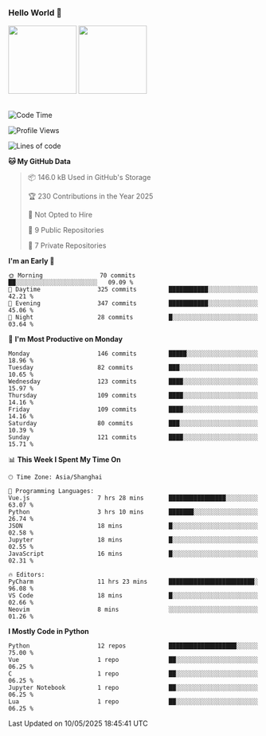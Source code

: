 ### Hello World 👋
<img align="" height="137px" src="https://github-readme-stats.vercel.app/api?username=myhMARS&hide_title=true&hide_border=true&show_icons=trueline_height=21&text_color=000&icon_color=000&bg_color=0,ea6161,ffc64d,fffc4d,52fa5a&theme=graywhite" /> </div>
<img align="" height="137px" src="https://github-readme-stats-git-masterrstaa-rickstaa.vercel.app/api/top-langs/?username=myhMARS&hide_title=true&hide_border=true&layout=compact&langs_count=6&text_color=000&icon_color=fff&bg_color=0,52fa5a,4dfcff,c64dff&theme=graywhite" /><br><br>

<!--START_SECTION:waka-->
![Code Time](http://img.shields.io/badge/Code%20Time-619%20hrs%2043%20mins-blue)

![Profile Views](http://img.shields.io/badge/Profile%20Views-0-blue)

![Lines of code](https://img.shields.io/badge/From%20Hello%20World%20I%27ve%20Written-459.2%20thousand%20lines%20of%20code-blue)

**🐱 My GitHub Data** 

> 📦 146.0 kB Used in GitHub's Storage 
 > 
> 🏆 230 Contributions in the Year 2025
 > 
> 🚫 Not Opted to Hire
 > 
> 📜 9 Public Repositories 
 > 
> 🔑 7 Private Repositories 
 > 
**I'm an Early 🐤** 

```text
🌞 Morning                70 commits          ██░░░░░░░░░░░░░░░░░░░░░░░   09.09 % 
🌆 Daytime                325 commits         ███████████░░░░░░░░░░░░░░   42.21 % 
🌃 Evening                347 commits         ███████████░░░░░░░░░░░░░░   45.06 % 
🌙 Night                  28 commits          █░░░░░░░░░░░░░░░░░░░░░░░░   03.64 % 
```
📅 **I'm Most Productive on Monday** 

```text
Monday                   146 commits         █████░░░░░░░░░░░░░░░░░░░░   18.96 % 
Tuesday                  82 commits          ███░░░░░░░░░░░░░░░░░░░░░░   10.65 % 
Wednesday                123 commits         ████░░░░░░░░░░░░░░░░░░░░░   15.97 % 
Thursday                 109 commits         ████░░░░░░░░░░░░░░░░░░░░░   14.16 % 
Friday                   109 commits         ████░░░░░░░░░░░░░░░░░░░░░   14.16 % 
Saturday                 80 commits          ███░░░░░░░░░░░░░░░░░░░░░░   10.39 % 
Sunday                   121 commits         ████░░░░░░░░░░░░░░░░░░░░░   15.71 % 
```


📊 **This Week I Spent My Time On** 

```text
🕑︎ Time Zone: Asia/Shanghai

💬 Programming Languages: 
Vue.js                   7 hrs 28 mins       ████████████████░░░░░░░░░   63.07 % 
Python                   3 hrs 10 mins       ███████░░░░░░░░░░░░░░░░░░   26.74 % 
JSON                     18 mins             █░░░░░░░░░░░░░░░░░░░░░░░░   02.58 % 
Jupyter                  18 mins             █░░░░░░░░░░░░░░░░░░░░░░░░   02.55 % 
JavaScript               16 mins             █░░░░░░░░░░░░░░░░░░░░░░░░   02.31 % 

🔥 Editors: 
PyCharm                  11 hrs 23 mins      ████████████████████████░   96.08 % 
VS Code                  18 mins             █░░░░░░░░░░░░░░░░░░░░░░░░   02.66 % 
Neovim                   8 mins              ░░░░░░░░░░░░░░░░░░░░░░░░░   01.26 % 
```

**I Mostly Code in Python** 

```text
Python                   12 repos            ███████████████████░░░░░░   75.00 % 
Vue                      1 repo              ██░░░░░░░░░░░░░░░░░░░░░░░   06.25 % 
C                        1 repo              ██░░░░░░░░░░░░░░░░░░░░░░░   06.25 % 
Jupyter Notebook         1 repo              ██░░░░░░░░░░░░░░░░░░░░░░░   06.25 % 
Lua                      1 repo              ██░░░░░░░░░░░░░░░░░░░░░░░   06.25 % 
```




 Last Updated on 10/05/2025 18:45:41 UTC
<!--END_SECTION:waka-->

<!--
**myhMARS/myhMARS** is a ✨ _special_ ✨ repository because its `README.md` (this file) appears on your GitHub profile.

Here are some ideas to get you started:

- 🔭 I’m currently working on ...
- 🌱 I’m currently learning ...
- 👯 I’m looking to collaborate on ...
- 🤔 I’m looking for help with ...
- 💬 Ask me about ...
- 📫 How to reach me: ...
- 😄 Pronouns: ...
- ⚡ Fun fact: ...
-->

